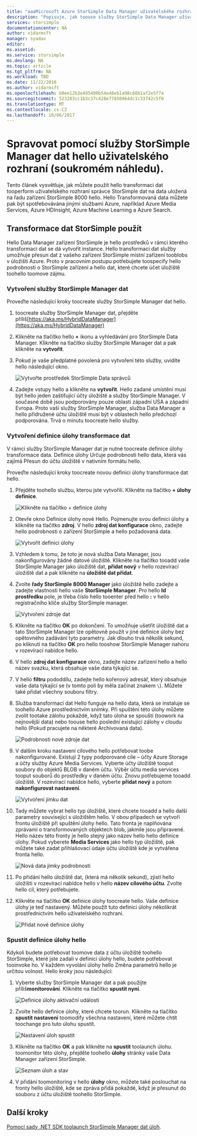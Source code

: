 ```yaml
---
title: "aaaMicrosoft Azure StorSimple Data Manager uživatelského rozhraní | Microsoft Docs"
description: "Popisuje, jak toouse služby StorSimple Data Manager uživatelského rozhraní (soukromém náhledu)."
services: storsimple
documentationcenter: NA
author: vidarmsft
manager: syadav
editor: 
ms.assetid: 
ms.service: storsimple
ms.devlang: NA
ms.topic: article
ms.tgt_pltfrm: NA
ms.workload: TBD
ms.date: 11/22/2016
ms.author: vidarmsft
ms.openlocfilehash: b0ee12b3e495400b54e48eb1a98c68b1af2e5f7a
ms.sourcegitcommit: 523283cc1b3c37c428e77850964dc1c33742c5f0
ms.translationtype: MT
ms.contentlocale: cs-CZ
ms.lasthandoff: 10/06/2017
---
```

# <a name="manage-using-hello-storsimple-data-manager-service-ui-private-preview"></a>Spravovat pomocí služby StorSimple Manager dat hello uživatelského rozhraní (soukromém náhledu).

Tento článek vysvětluje, jak můžete použít hello transformaci dat tooperform uživatelského rozhraní správce StorSimple dat na data uložená na řadu zařízení StorSimple 8000 hello. Hello Transformovaná data můžete pak být spotřebovávána jinými službami Azure, například Azure Media Services, Azure HDInsight, Azure Machine Learning a Azure Search. 


## <a name="use-storsimple-data-transformation"></a>Transformace dat StorSimple použít

Hello Data Manager zařízení StorSimple je hello prostředků v rámci kterého transformaci dat se dá vytvořit instance. Hello transformaci dat služby umožňuje přesun dat z vašeho zařízení StorSimple místní zařízení tooblobs v úložišti Azure. Proto v pracovním postupu potřebujete toospecify hello podrobnosti o StorSimple zařízení a hello dat, které chcete účet úložiště toohello toomove zájmu.

### <a name="create-a-storsimple-data-manager-service"></a>Vytvoření služby StorSimple Manager dat

Proveďte následující kroky toocreate služby StorSimple Manager dat hello.

1. toocreate služby StorSimple Manager dat, přejděte příliš[https://aka.ms/HybridDataManager](https://aka.ms/HybridDataManager)

2. Klikněte na tlačítko hello  **+**  ikonu a vyhledávání pro StorSimple Data Manager. Klikněte na tlačítko služby StorSimple Manager dat a pak klikněte na **vytvořit**.

3. Pokud je vaše předplatné povolená pro vytvoření této služby, uvidíte hello následující okno.

    ![Vytvořte prostředek StorSimple Data správců](./media/storsimple-data-manager-ui/create-new-data-manager-service.png)

4. Zadejte vstupy hello a klikněte na **vytvořit**. Hello zadané umístění musí být hello jeden zaštiťující účty úložiště a služby StorSimple Manager. V současné době jsou podporovány pouze oblasti západní USA a západní Evropa. Proto vaší služby StorSimple Manager, služba Data Manager a hello přidružené účtu úložiště musí být v oblastech hello předchozí podporována. Trvá o minutu toocreate hello služby.

### <a name="create-a-data-transformation-job-definition"></a>Vytvoření definice úlohy transformace dat

V rámci služby StorSimple Manager dat je nutné toocreate definice úlohy transformace data. Definice úlohy Určuje podrobnosti hello data, která vás zajímá Přesun do účtu úložiště v nativním formátu hello. 

Proveďte následující kroky toocreate novou definici úlohy transformace dat hello.

1.  Přejděte toohello službu, kterou jste vytvořili. Klikněte na tlačítko **+ úlohy definice**.

    ![Klikněte na tlačítko + definice úlohy](./media/storsimple-data-manager-ui/click-add-job-definition.png)

2. Otevře okno Definice úlohy nové Hello. Pojmenujte svou definici úlohy a klikněte na tlačítko **zdroj**. V hello **zdroj dat konfigurace** okno, zadejte hello podrobnosti o zařízení StorSimple a hello požadovaná data.

    ![Vytvořit definici úlohy](./media/storsimple-data-manager-ui//create-new-job-deifnition.png)

3. Vzhledem k tomu, že toto je nová služba Data Manager, jsou nakonfigurovány žádné datové úložiště. Klikněte na tlačítko tooadd vaše StorSimple Manager jako úložiště dat, **přidat nový** v hello rozevírací úložiště dat a pak klikněte na **úložiště dat přidat**.

4. Zvolte **řady StorSimple 8000 Manager** jako úložiště hello zadejte a zadejte vlastnosti hello vaše **StorSimple Manager**. Pro hello **Id prostředku** pole, je třeba číslo hello tooenter před hello **:** v hello registračního klíče služby StorSimple manager.

    ![Vytvoření zdroje dat](./media/storsimple-data-manager-ui/create-new-data-source.png)

5.  Klikněte na tlačítko **OK** po dokončení. To umožňuje ušetřit úložiště dat a tato StorSimple Manager lze opětovně použít v jiné definice úlohy bez opětovného zadávání tyto parametry. Jak dlouho trvá několik sekund, po kliknutí na tlačítko **OK** pro hello tooshow StorSimple Manager nahoru v rozevírací nabídce hello.

6.  V hello **zdroj dat konfigurace** okno, zadejte název zařízení hello a hello název svazku, která obsahuje vaše data týkající se.

7.  V hello **filtru** pododdílu, zadejte hello kořenový adresář, který obsahuje vaše data týkající se (v tomto poli by měla začínat znakem `\`). Můžete také přidat všechny souboru filtry.

8.  Služba transformaci dat Hello funguje na hello data, která se instaluje se toohello Azure prostřednictvím snímky. Při spuštění této úlohy můžete zvolit tootake zálohu pokaždé, když tato úloha se spouští (toowork na nejnovější data) nebo toouse hello poslední existující zálohy v cloudu hello (Pokud pracujete na některé Archivovaná data).

    ![Podrobnosti nové zdroje dat](./media/storsimple-data-manager-ui/new-data-source-details.png)

9. V dalším kroku nastavení cílového hello potřebovat toobe nakonfigurované. Existují 2 typy podporované cíle – účty Azure Storage a účty služby Azure Media Services. Vyberte účty úložiště tooput soubory do objektů BLOB v daném účtu. Výběr účtu media services tooput souborů do prostředky v daném účtu. Znovu potřebujeme tooadd úložiště. V rozevírací nabídce hello, vyberte **přidat nový** a potom **nakonfigurovat nastavení**.

    ![Vytvoření jímku dat](./media/storsimple-data-manager-ui/create-new-data-sink.png)

10. Tady můžete vybrat hello typ úložiště, které chcete tooadd a hello další parametry související s úložištěm hello. V obou případech se vytvoří frontu úložiště při spuštění úlohy hello. Tato fronta je naplňována zprávami o transformovaných objektech blob, jakmile jsou připravené. Hello název této fronty je hello stejný jako název hello hello definice úlohy. Pokud vyberete **Media Services** jako hello typ úložiště, pak můžete také zadat přihlašovací údaje účtu úložiště kde je vytvářena fronta hello.

    ![Nová data jímky podrobnosti](./media/storsimple-data-manager-ui/new-data-sink-details.png)

11. Po přidání hello úložiště dat, (která má několik sekund), zjistí hello úložišti v rozevírací nabídce hello v hello **název cílového účtu**.  Zvolte hello cíl, který potřebujete.

12. Klikněte na tlačítko **OK** definice úlohy toocreate hello. Vaše definice úlohy je teď nastavený. Můžete použít tuto definici úlohy několikrát prostřednictvím hello uživatelského rozhraní.

    ![Přidat nové definice úlohy](./media/storsimple-data-manager-ui/add-new-job-definition.png)

### <a name="run-hello-job-definition"></a>Spustit definice úlohy hello

Kdykoli budete potřebovat toomove data z účtu úložiště toohello StorSimple, které jste zadali v definici úlohy hello, budete potřebovat tooinvoke ho. V každém vyvolání úlohy hello Změna parametrů hello je určitou volnost. Hello kroky jsou následující:

1. Vyberte služby StorSimple Manager dat a pak použijte příliš**monitorování**. Klikněte na tlačítko **spustit nyní**.

    ![Definice úlohy aktivační události](./media/storsimple-data-manager-ui/run-now.png)

2. Zvolte hello definice úlohy, které chcete toorun. Klikněte na tlačítko **spustit nastavení** toomodify všechna nastavení, které můžete chtít toochange pro tuto úlohu spustit.

    ![Nastavení úloh spustit](./media/storsimple-data-manager-ui/run-settings.png)

3. Klikněte na tlačítko **OK** a pak klikněte na **spustit** toolaunch úlohu. toomonitor této úlohy, přejděte toohello **úlohy** stránky vaše Data Manager zařízení StorSimple.

    ![Seznam úloh a stav](./media/storsimple-data-manager-ui/jobs-list-and-status.png)

4. V přidání toomonitoring v hello **úlohy** okno, můžete také poslouchat na fronty hello úložiště, kde se zpráva přidá pokaždé, když je přesunut do souboru z účtu úložiště toohello StorSimple.


## <a name="next-steps"></a>Další kroky

[Pomocí sady .NET SDK toolaunch StorSimple Manager dat úloh](storsimple-data-manager-dotnet-jobs.md).
